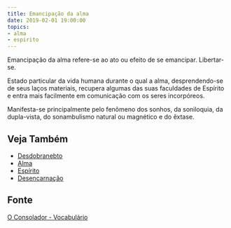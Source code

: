 ```yaml
---
title: Emancipação da alma
date: 2019-02-01 19:00:00
topics:
- alma
- espirito
---
```


Emancipação da alma refere-se ao ato ou efeito de se emancipar. Libertar-se.

Estado particular da vida humana durante o qual a alma, desprendendo-se de seus
laços materiais, recupera algumas das suas faculdades de Espírito e entra mais
facilmente em comunicação com os seres incorpóreos.  

Manifesta-se principalmente pelo fenômeno dos sonhos, da soniloquia,
da dupla-vista, do sonambulismo natural ou magnético e do êxtase.

## Veja Também
* [ Desdobranebto ](../desdobramento) 
* [Alma](../alma)
* [Espírito](../espirito)
* [Desencarnação](../desencarnacao)

## Fonte
[O Consolador - Vocabulário](http://www.oconsolador.com.br/linkfixo/vocabulario/principal.html)



